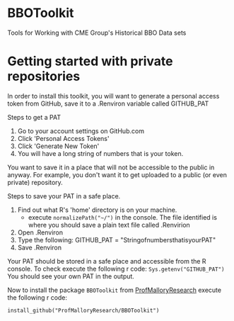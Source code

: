 # BBOToolkit
Tools for Working with CME Group's Historical BBO Data sets

# Getting started with private repositories

In order to install this toolkit, you will want to generate a personal access token from GitHub, save it to a .Renviron variable called GITHUB_PAT

Steps to get a PAT

1. Go to your account settings on GitHub.com
2. Click 'Personal Access Tokens'
3. Click 'Generate New Token'
4. You will have a long string of numbers that is your token. 

You want to save it in a place that will not be accessible to the public in anyway. For example, you don't want it to get uploaded to a public (or even private) repository. 

Steps to save your PAT in a safe place. 

1. Find out what R's 'home' directory is on your machine. 
    + execute `normalizePath("~/")` in the console. The file identified is where you should save a plain text file called .Renvirion
2. Open .Renviron
3. Type the following: GITHUB_PAT = "StringofnumbersthatisyourPAT"
4. Save .Renviron

Your PAT should be stored in a safe place and accessible from the R console. To check execute the following r code:
`Sys.getenv("GITHUB_PAT")`
You should see your own PAT in the output. 

Now to install the package `BBOToolkit` from [ProfMalloryResearch](https://github.com/ProfMalloryResearch) execute the following r code:

`install_github("ProfMalloryResearch/BBOToolkit") `

